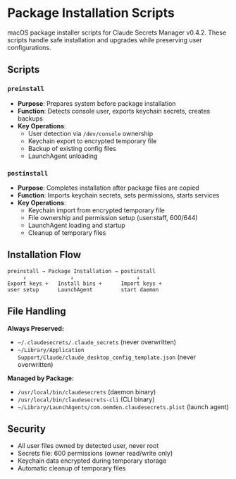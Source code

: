 # Package Installation Scripts

macOS package installer scripts for Claude Secrets Manager v0.4.2. These scripts handle safe installation and upgrades while preserving user configurations.

## Scripts

### `preinstall`
- **Purpose**: Prepares system before package installation
- **Function**: Detects console user, exports keychain secrets, creates backups
- **Key Operations**:
  - User detection via `/dev/console` ownership
  - Keychain export to encrypted temporary file
  - Backup of existing config files
  - LaunchAgent unloading

### `postinstall`  
- **Purpose**: Completes installation after package files are copied
- **Function**: Imports keychain secrets, sets permissions, starts services
- **Key Operations**:
  - Keychain import from encrypted temporary file
  - File ownership and permission setup (user:staff, 600/644)
  - LaunchAgent loading and startup
  - Cleanup of temporary files

## Installation Flow

```
preinstall → Package Installation → postinstall
     ↓              ↓                    ↓
Export keys +   Install bins +      Import keys +
user setup      LaunchAgent         start daemon
```

## File Handling

**Always Preserved:**
- `~/.claudesecrets/.claude_secrets` (never overwritten)
- `~/Library/Application Support/Claude/claude_desktop_config_template.json` (never overwritten)

**Managed by Package:**
- `/usr/local/bin/claudesecrets` (daemon binary)
- `/usr/local/bin/claudesecrets-cli` (CLI binary)
- `~/Library/LaunchAgents/com.oemden.claudesecrets.plist` (launch agent)

## Security

- All user files owned by detected user, never root
- Secrets file: 600 permissions (owner read/write only)
- Keychain data encrypted during temporary storage
- Automatic cleanup of temporary files

